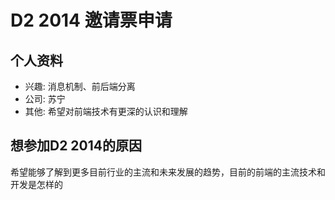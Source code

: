 # D2 2014 邀请票申请

## 个人资料

- 兴趣: 消息机制、前后端分离
- 公司: 苏宁
- 其他: 希望对前端技术有更深的认识和理解

## 想参加D2 2014的原因
希望能够了解到更多目前行业的主流和未来发展的趋势，目前的前端的主流技术和开发是怎样的

